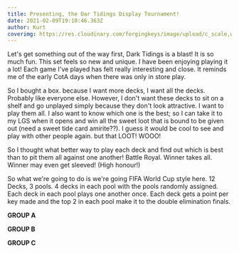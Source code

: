 ```yaml
---
title: Presenting, the Dar Tidings Display Tournament!
date: 2021-02-09T19:10:46.363Z
author: Kurt
coverimg: https://res.cloudinary.com/forgingkeys/image/upload/c_scale,w_444/v1619577107/Cover%20Images/20210427_202838_xgp8ig.jpg
---
```

Let's get something out of the way first, Dark Tidings is a blast! It is so much fun. This set feels so new and unique. I have been enjoying playing it a lot! Each game I've played has felt really interesting and close. It reminds me of the early CotA days when there was only in store play. 

So I bought a box. because I want more decks, I want all the decks. Probably like everyone else. However, I don't want these decks to sit on a shelf and go unplayed simply because they don't look attractive. I want to play them all. I also want to know which one is the best; so I can take it to my LGS when it opens and win all the sweet loot that is bound to be given out (need a sweet tide card amirite??). I guess it would be cool to see and play with other people again. but that LOOT! WOOO! 

So I thought what better way to play each deck and find out which is best than to pit them all against one another!  Battle Royal. Winner takes all. Winner may even get sleeved! (High honour!) 

So what we're going to do is we're going FIFA World Cup style here. 12 Decks, 3 pools. 4 decks in each pool with the pools randomly assigned. Each deck in each pool plays one another once. Each deck gets a point per key made and the top 2 in each pool make it to the double elimination finals. 

**GROUP A**

<DeckList name="Jebediah who Pays The Hag"/>

<DeckList name="Nikasha the Crafty"/>
<DeckList name="The Duke of Far-Sighted Forgery"/>
<DeckList name="Ingolf W. Starator, the Sixth"/>

**GROUP B**

<DeckList name="The Countess that Greets Toxins"/>
<DeckList name="Strawphon, Street Seneschal"/>
<DeckList name="Professor "Nitro" Epicatus's Evil Twin"/>
<DeckList name="Devaqwerty the "Rebel""/>

**GROUP C**

<DeckList name="The Guru of Fleethouse"/>
<DeckList name="Defender Hornric"/>
<DeckList name="The Lord that Hides Dwarves"/>
<DeckList name="Aggravatingly Loving Solimalm"/>